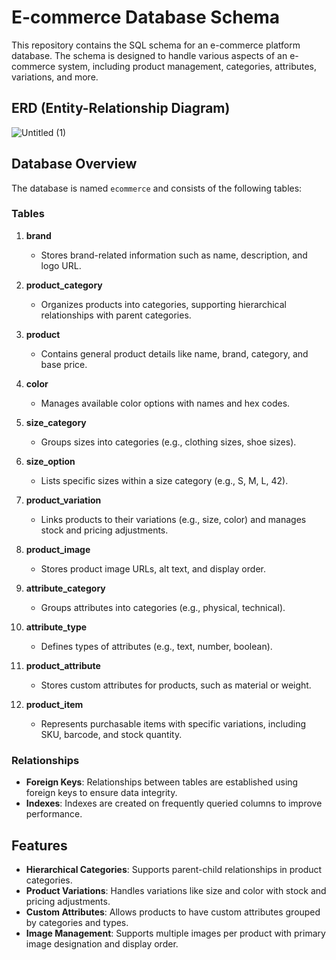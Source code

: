 # E-commerce Database Schema

This repository contains the SQL schema for an e-commerce platform database. The schema is designed to handle various aspects of an e-commerce system, including product management, categories, attributes, variations, and more.


## ERD (Entity-Relationship Diagram)


![Untitled (1)](https://github.com/user-attachments/assets/5bdcb959-fb70-44d8-84f5-679e239a92bd)



## Database Overview

The database is named `ecommerce` and consists of the following tables:

### Tables

1. **brand**
   - Stores brand-related information such as name, description, and logo URL.

2. **product_category**
   - Organizes products into categories, supporting hierarchical relationships with parent categories.

3. **product**
   - Contains general product details like name, brand, category, and base price.

4. **color**
   - Manages available color options with names and hex codes.

5. **size_category**
   - Groups sizes into categories (e.g., clothing sizes, shoe sizes).

6. **size_option**
   - Lists specific sizes within a size category (e.g., S, M, L, 42).

7. **product_variation**
   - Links products to their variations (e.g., size, color) and manages stock and pricing adjustments.

8. **product_image**
   - Stores product image URLs, alt text, and display order.

9. **attribute_category**
   - Groups attributes into categories (e.g., physical, technical).

10. **attribute_type**
    - Defines types of attributes (e.g., text, number, boolean).

11. **product_attribute**
    - Stores custom attributes for products, such as material or weight.

12. **product_item**
    - Represents purchasable items with specific variations, including SKU, barcode, and stock quantity.

### Relationships

- **Foreign Keys**: Relationships between tables are established using foreign keys to ensure data integrity.
- **Indexes**: Indexes are created on frequently queried columns to improve performance.

## Features

- **Hierarchical Categories**: Supports parent-child relationships in product categories.
- **Product Variations**: Handles variations like size and color with stock and pricing adjustments.
- **Custom Attributes**: Allows products to have custom attributes grouped by categories and types.
- **Image Management**: Supports multiple images per product with primary image designation and display order.



